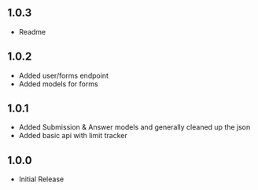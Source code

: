 ## 1.0.3
* Readme

## 1.0.2
* Added user/forms endpoint
* Added models for forms

## 1.0.1
* Added Submission & Answer models and generally cleaned up the json
* Added basic api with limit tracker

## 1.0.0

* Initial Release
